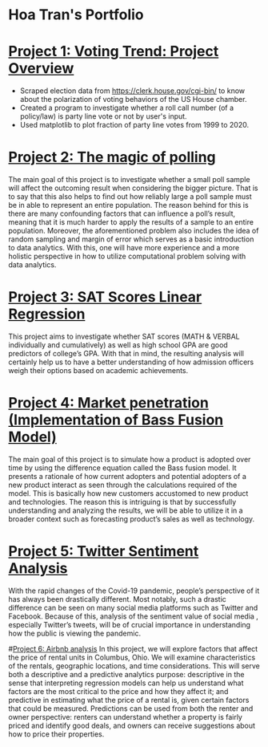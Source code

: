 # Hoa Tran's Portfolio

# [Project 1: Voting Trend: Project Overview](https://github.com/HoaTran2003/Project-_1_Voting_Trend)
* Scraped election data from https://clerk.house.gov/cgi-bin/ to know about the polarization of voting behaviors of  the US House chamber.
* Created a program to investigate whether a roll call number (of a policy/law) is party line vote or not by user's input. 
* Used matplotlib to plot fraction of party line votes from 1999 to 2020.

# [Project 2: The magic of polling](https://github.com/HoaTran2003/Project_2_Polling_Results_Analysis)
The main goal of this project is to investigate whether a small poll sample will affect the outcoming result when considering the bigger picture. That is to say that this also helps to find out how reliably large a poll sample must be in able to represent an entire population. The reason behind for this is there are many confounding factors that can influence a poll’s result, meaning that it is much harder to apply the results of a sample to an entire population. Moreover, the aforementioned problem also includes the idea of random sampling and margin of error which serves as a basic introduction to data analytics. With this, one will have more experience and a more holistic perspective in how to utilize computational problem solving with data analytics. 

# [Project 3: SAT Scores Linear Regression](https://github.com/HoaTran2003/Project_3_Sat_Scores) 
This project aims to investigate whether SAT scores (MATH & VERBAL individually and cumulatively) as well as high school GPA are good predictors of college’s GPA. With that in mind, the resulting analysis will certainly help us to have a better understanding of how admission officers  weigh their options based on academic achievements. 

# [Project 4: Market penetration (Implementation of Bass Fusion Model)](https://github.com/HoaTran2003/Project_4_Market_Pen) 
The main goal of this project is to simulate how a product is adopted over time by using the difference equation called the Bass fusion model. It presents a rationale of how current adopters and potential adopters of a new product interact as seen through the calculations required of the model. This is basically how new customers accustomed to new product and technologies. The reason this is intriguing is that by successfully understanding and analyzing the results, we will be able to utilize it in a broader context such as forecasting product’s sales as well as technology. 

# [Project 5: Twitter Sentiment Analysis](https://github.com/HoaTran2003/Project_5_Twitter/blob/main/README.md)
With the rapid changes of the Covid-19 pandemic, people’s perspective of it has always been drastically different. Most notably, such a drastic difference can be seen on many social media platforms such as Twitter and Facebook. Because of this, analysis of the sentiment value of social media , especially Twitter’s tweets, will be of crucial importance in understanding how the public is viewing the pandemic. 

#[Project 6: Airbnb analysis](https://github.com/HoaTran2003/Project_6_Airbnb_Analysis)
In this project, we will explore factors that affect the price of rental units in Columbus, Ohio. We will examine characteristics of the rentals, geographic locations, and time considerations. This will serve both a descriptive and a predictive analytics purpose: descriptive in the sense that interpreting regression models can help us understand what factors are the most critical to the price and how they affect it; and predictive in estimating what the price of a rental is, given certain factors that could be measured. Predictions can be used from both the renter and owner perspective: renters can understand whether a property is fairly priced and identify good deals, and owners can receive suggestions about how to price their properties.
